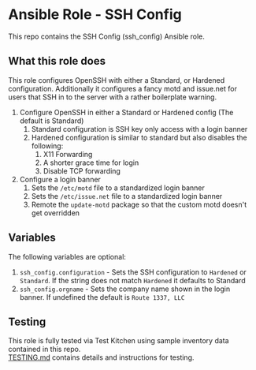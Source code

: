Ansible Role - SSH Config
==========================
This repo contains the SSH Config (ssh_config) Ansible role.

What this role does
-------------------
This role configures OpenSSH with either a Standard, or Hardened configuration. Additionally it configures a fancy
motd and issue.net for users that SSH in to the server with a rather boilerplate warning.

1. Configure OpenSSH in either a Standard or Hardened config (The default is Standard)
    1. Standard configuration is SSH key only access with a login banner
    2. Hardened configuration is similar to standard but also disables the following:
        1. X11 Forwarding
        2. A shorter grace time for login
        3. Disable TCP forwarding
2. Configure a login banner
    1. Sets the `/etc/motd` file to a standardized login banner
    2. Sets the `/etc/issue.net` file to a standardized login banner
    3. Remote the `update-motd` package so that the custom motd doesn't get overridden


Variables
---------
The following variables are optional:

1. `ssh_config.configuration` - Sets the SSH configuration to `Hardened` or `Standard`. If the string does not match `Hardened`
it defaults to Standard
2. `ssh_config.orgname` - Sets the company name shown in the login banner. If undefined the default is `Route 1337, LLC`

Testing
-------
This role is fully tested via Test Kitchen using sample inventory data contained in this repo.  
[TESTING.md](TESTING.md) contains details and instructions for testing. 
